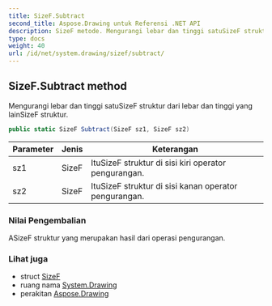 ```yaml
---
title: SizeF.Subtract
second_title: Aspose.Drawing untuk Referensi .NET API
description: SizeF metode. Mengurangi lebar dan tinggi satuSizeF struktur dari lebar dan tinggi yang lainSizeF struktur.
type: docs
weight: 40
url: /id/net/system.drawing/sizef/subtract/
---
```

## SizeF.Subtract method

Mengurangi lebar dan tinggi satuSizeF struktur dari lebar dan tinggi yang lainSizeF struktur.

```csharp
public static SizeF Subtract(SizeF sz1, SizeF sz2)
```

| Parameter | Jenis | Keterangan |
| --- | --- | --- |
| sz1 | SizeF | ItuSizeF struktur di sisi kiri operator pengurangan. |
| sz2 | SizeF | ItuSizeF struktur di sisi kanan operator pengurangan. |

### Nilai Pengembalian

ASizeF struktur yang merupakan hasil dari operasi pengurangan.

### Lihat juga

* struct [SizeF](../)
* ruang nama [System.Drawing](../../sizef/)
* perakitan [Aspose.Drawing](../../../)


